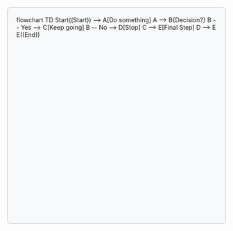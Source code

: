 <!DOCTYPE html>
<html lang="en">
<head>
  <meta charset="UTF-8">
  <title>Mermaid + ELK Layout Example (Skypack CDN)</title>
  <style>
    .mermaid-container {
      max-width: 800px;
      margin: 32px auto;
      border: 1px solid #bbb;
      border-radius: 8px;
      background: #f8f9fa;
      overflow: auto;
      padding: 20px;
      box-sizing: border-box;
      height: 500px;
    }
    .mermaid svg {
      display: block;
      margin: auto;
      transition: transform 0.2s;
      transform-origin: center center;
    }
  </style>
  <script type="module">
    import mermaid from 'https://cdn.jsdelivr.net/npm/mermaid@11/dist/mermaid.esm.min.mjs';
    import elkLayouts from 'https://cdn.skypack.dev/@mermaid-js/layout-elk';

    mermaid.registerLayoutLoaders(elkLayouts);

    mermaid.initialize({
      layout: 'elk',
      theme: 'default'
    });
  </script>
</head>
<body>
  <div class="mermaid-container">
    <div class="mermaid">
flowchart TD
  Start((Start)) --> A[Do something]
  A --> B{Decision?}
  B -- Yes --> C[Keep going]
  B -- No  --> D[Stop]
  C --> E[Final Step]
  D --> E
  E((End))
    </div>
  </div>
</body>
</html>
